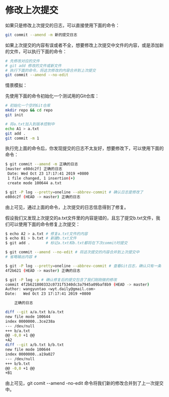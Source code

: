 # 修改上次提交

如果只是修改上次提交的日志，可以直接使用下面的命令：

```sh
git commit --amend -m 新的提交日志
```

如果上次提交的内容有误或者不全，想要修改上次提交中文件的内容，或是添加新的文件，可以执行下面的命令：

```sh
# 先修改对应的文件
# git add 修改的文件或新文件
# 执行下面的命令，将这次修改的内容合并到上次提交
git commit --amend --no-edit
```

情景模拟：

先使用下面的命令初始化一个测试用的Git仓库：

```sh
# 初始化一个空的Git仓库
mkdir repo && cd repo
git init

# 将a.txt加入到版本控制中
echo A1 > a.txt
git add .
git commit -m 1
```

执行完上面的命令后，你发现提交的日志不太友好，想要修改下，可以使用下面的命令：

```sh
$ git commit --amend -m 正确的日志
[master e80dc2f] 正确的日志
 Date: Wed Oct 23 17:17:41 2019 +0800
 1 file changed, 1 insertion(+)
 create mode 100644 a.txt

$ git -P log --pretty=oneline --abbrev-commit # 确认日志是修改了
e80dc2f (HEAD -> master) 正确的日志
```

由上可见，通过上面的命令，上次提交的日志信息得到了修复。

假设我们又发现上次提交的a.txt文件里的内容是错的，且忘了提交b.txt文件，我们可以使用下面的命令修复上次提交：

```sh
$ echo A2 > a.txt # 修复a.txt文件的内容
$ echo B1 > b.txt # 新建b.txt文件
$ git add .       # 标记a.txt和b.txt都将在下次commit时提交

$ git commit --amend --no-edit # 将这次提交的内容合并到上次提交中
# 省略输出内容 #

$ git -P log --pretty=oneline --abbrev-commit # 查看Git日志，确认只有一条
4f2b621 (HEAD -> master) 正确的日志

$ git -P log -p # 确认修复后的提交包含了我们刚刚做的修改
commit 4f2b621800332c0731f5340dc3a7945a09baf8b9 (HEAD -> master)
Author: wangyuntao <wyt.daily@gmail.com>
Date:   Wed Oct 23 17:17:41 2019 +0800

    正确的日志

diff --git a/a.txt b/a.txt
new file mode 100644
index 0000000..3ce238a
--- /dev/null
+++ b/a.txt
@@ -0,0 +1 @@
+A2
diff --git a/b.txt b/b.txt
new file mode 100644
index 0000000..a19a027
--- /dev/null
+++ b/b.txt
@@ -0,0 +1 @@
+B1
```

由上可见，git comit --amend -no-edit 命令将我们新的修改合并到了上一次提交中。

